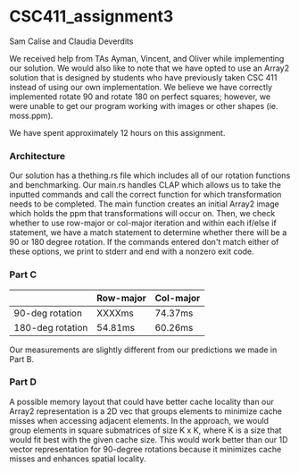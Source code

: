 # CSC411_assignment3

Sam Calise and Claudia Deverdits

We received help from TAs Ayman, Vincent, and Oliver while implementing our solution. We would also like to note that we have opted to use an Array2 solution that is designed by students who have previously taken CSC 411 instead of using our own implementation. We believe we have correctly implemented rotate 90 and rotate 180 on perfect squares; however, we were unable to get our program working with images or other shapes (ie. moss.ppm).

We have spent approximately 12 hours on this assignment.

### Architecture
Our solution has a thething.rs file which includes all of our rotation functions and benchmarking. Our main.rs handles CLAP which allows us to take the inputted commands and call the correct function for which transformation needs to be completed. The main function creates an initial Array2 image which holds the ppm that transformations will occur on. Then, we check whether to use row-major or col-major iteration and within each if/else if statement, we have a match statement to determine whether there will be a 90 or 180 degree rotation. If the commands entered don't match either of these options, we print to stderr and end with a nonzero exit code.

### Part C

|                  |Row-major      |Col-major |
|------------------|---------------|----------|
|90-deg rotation   |XXXXms         |74.37ms   |
|180-deg rotation  |54.81ms        |60.26ms   |

Our measurements are slightly different from our predictions we made in Part B.

### Part D
A possible memory layout that could have better cache locality than our Array2 representation is a 2D vec that groups elements to minimize cache misses when accessing adjacent elements. In the approach, we would group elements in square submatrices of size K x K, where K is a size that would fit best with the given cache size. This would work better than our 1D vector representation for 90-degree rotations because it minimizes cache misses and enhances spatial locality.
